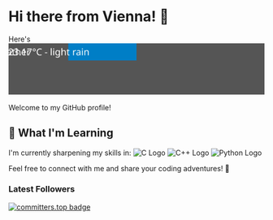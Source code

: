 # Hi there from Vienna! 👋 

Here's [![vienna](https://raw.githubusercontent.com/hu8813/hu8813/main/weather_badge.svg)](https://playing-with-fastapi.vercel.app/weather/vienna)


Welcome to my GitHub profile!

## 🌱 What I'm Learning

I'm currently sharpening my skills in: ![C Logo](https://img.shields.io/badge/-C-000000?style=flat-square&logo=C&logoColor=white) ![C++ Logo](https://img.shields.io/badge/-C++-000000?style=flat-square&logo=C%2B%2B&logoColor=white) ![Python Logo](https://img.shields.io/badge/-Python-008000?style=flat-square&logo=Python&logoColor=white) 

Feel free to connect with me and share your coding adventures! 🚀

### Latest Followers

<!-- FOLLOWERS:START -->
<!-- FOLLOWERS:END -->





[![committers.top badge](https://user-badge.committers.top/austria/hu8813.svg)](https://user-badge.committers.top/austria/hu8813)

